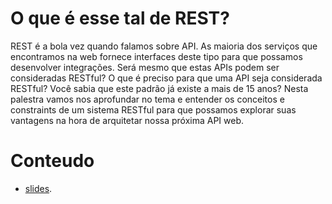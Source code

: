 O que é esse tal de REST?
========================

REST é a bola vez quando falamos sobre API. As maioria dos serviços que encontramos na web fornece interfaces deste tipo para que possamos desenvolver integrações. Será mesmo que estas APIs podem ser consideradas RESTful? O que é preciso para que uma API seja considerada RESTful? Você sabia que este padrão já existe a mais de 15 anos? Nesta palestra vamos nos aprofundar no tema e entender os conceitos e constraints de um sistema RESTful para que possamos explorar suas vantagens na hora de arquitetar nossa próxima API web.

# Conteudo

- [slides]( http://www.vinta.com.br/blog/2016/python-brasil12-talks/#rest).
